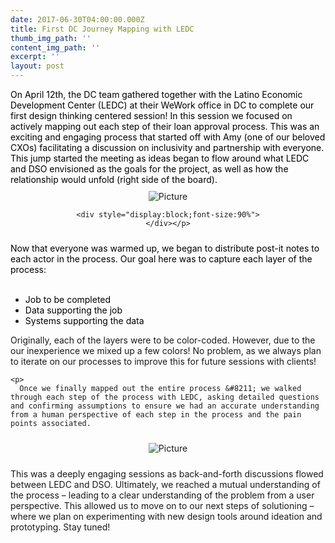 ```yaml
---
date: 2017-06-30T04:00:00.000Z
title: First DC Journey Mapping with LEDC
thumb_img_path: ''
content_img_path: ''
excerpt: ''
layout: post
---
```

<div class="paragraph">
  <span><span style="color:rgb(0, 0, 0)">On April 12th, the DC team gathered together with the Latino Economic Development Center (LEDC) at their WeWork office in DC to complete our first design thinking centered session! In this session we focused on actively mapping out each step of their loan approval process. This was an exciting and engaging process that started off with Amy (one of our beloved CXOs) facilitating a discussion on inclusivity and partnership with everyone. This jump started the meeting as ideas began to flow around what LEDC and DSO envisioned as the goals for the project, as well as how the relationship would unfold (right side of the board). </span></span>​
</div>

<div>
  <div class="wsite-image wsite-image-border-none " style="padding-top:10px;padding-bottom:10px;margin-left:0;margin-right:0;text-align:center">
    <a> <img src="/images/screen-shot-2017-06-30-at-22-13-34_orig.png" alt="Picture" style="width:auto;max-width:100%" /></a> </p> 
    
    <div style="display:block;font-size:90%">
    </div></p>
  </div>
</div>

<div class="paragraph">
  <span><span style="color:rgb(0, 0, 0)">Now that everyone was warmed up, we began to distribute post-it notes to each actor in the process. Our goal here was to capture each layer of the process:</span></span><span><span style="color:rgb(0, 0, 0)"><br /></span></span><br /><span></span></p> 
  
  <ul>
    <li>
      <span><span style="color:rgb(0, 0, 0)">Job to be completed</span></span><span><span style="color:rgb(0, 0, 0)"><br /></span></span>
    </li>
    <li>
      <span><span style="color:rgb(0, 0, 0)">Data supporting the job<br /></span></span>
    </li>
    <li>
      <span><span style="color:rgb(0, 0, 0)"></span></span><span><span style="color:rgb(0, 0, 0)">Systems supporting the data</span></span>
    </li>
  </ul>
  
  <p>
    <span>Originally, each of the layers were to be color-coded. However, due to the our inexperience we mixed up a few colors! No problem, as we always plan to iterate on our processes to improve this for future sessions with clients!</span></p> 
    
    <p>
      Once we finally mapped out the entire process &#8211; we walked through each step of the process with LEDC, asking detailed questions and confirming assumptions to ensure we had an accurate understanding from a human perspective of each step in the process and the pain points associated.

<div class="wsite-image wsite-image-border-none " style="padding-top:10px;padding-bottom:10px;margin-left:0;margin-right:0;text-align:center">
<a><img src="/images/screen-shot-2017-06-30-at-22-18-04_orig.png" alt="Picture" style="width:auto;max-width:100%" /></a> 

</p>           
      </div>
      <div class="paragraph">
      This was a deeply engaging sessions as back-and-forth discussions flowed between LEDC and DSO. Ultimately, we reached a mutual understanding of the process &#8211; leading to a clear understanding of the problem from a user perspective. This allowed us to move on to our next steps of solutioning &#8211; where we plan on experimenting with new design tools around ideation and prototyping. Stay tuned!
      </div>